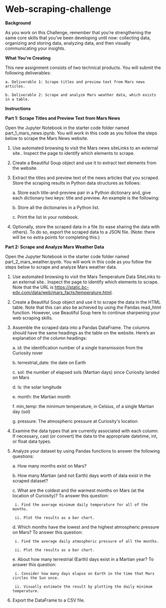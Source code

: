# Web-scraping-challenge

**Background**

As you work on this Challenge, remember that you’re strengthening the same core skills that you’ve been developing until now: collecting data, organizing and storing data, analyzing data, and then visually communicating your insights.

**What You're Creating**

This new assignment consists of two technical products. You will submit the following deliverables:

	a. Deliverable 1: Scrape titles and preview text from Mars news articles.

	b. Deliverable 2: Scrape and analyze Mars weather data, which exists in a table.

**Instructions**

**Part 1: Scrape Titles and Preview Text from Mars News**

Open the Jupyter Notebook in the starter code folder named part_1_mars_news.ipynb. You will work in this code as you follow the steps below to scrape the Mars News website.

1. Use automated browsing to visit the Mars news siteLinks to an external site.. Inspect the page to identify which elements to scrape.

2. Create a Beautiful Soup object and use it to extract text elements from the website.

3. Extract the titles and preview text of the news articles that you scraped. Store the scraping results in Python data structures as follows:

	a. Store each title-and-preview pair in a Python dictionary and, give each dictionary two keys: title and preview. An example is the following:

	b. Store all the dictionaries in a Python list.

	c. Print the list in your notebook.

4. Optionally, store the scraped data in a file (to ease sharing the data with others). To do so, export the scraped data to a JSON file. (Note: there will be no extra points for completing this.)

**Part 2: Scrape and Analyze Mars Weather Data**

Open the Jupyter Notebook in the starter code folder named part_2_mars_weather.ipynb. You will work in this code as you follow the steps below to scrape and analyze Mars weather data.

1. Use automated browsing to visit the Mars Temperature Data SiteLinks to an external site.. Inspect the page to identify which elements to scrape. Note that the URL is https://static.bc-edx.com/data/web/mars_facts/temperature.html.

2. Create a Beautiful Soup object and use it to scrape the data in the HTML table. Note that this can also be achieved by using the Pandas read_html function. However, use Beautiful Soup here to continue sharpening your web scraping skills.

3. Assemble the scraped data into a Pandas DataFrame. The columns should have the same headings as the table on the website. Here’s an explanation of the column headings:

	a. id: the identification number of a single transmission from the Curiosity rover

	b. terrestrial_date: the date on Earth

	c. sol: the number of elapsed sols (Martian days) since Curiosity landed on Mars

	d. ls: the solar longitude

	e. month: the Martian month

	f. min_temp: the minimum temperature, in Celsius, of a single Martian day (sol)

	g. pressure: The atmospheric pressure at Curiosity's location

4. Examine the data types that are currently associated with each column. If necessary, cast (or convert) the data to the appropriate datetime, int, or float data types.

5. Analyze your dataset by using Pandas functions to answer the following questions:

	a. How many months exist on Mars?

	b. How many Martian (and not Earth) days worth of data exist in the scraped dataset?

	c. What are the coldest and the warmest months on Mars (at the location of Curiosity)? To answer this question:

		i. Find the average minimum daily temperature for all of the months.

		ii. Plot the results as a bar chart.

	d. Which months have the lowest and the highest atmospheric pressure on Mars? To answer this question:

		i. Find the average daily atmospheric pressure of all the months.

		ii. Plot the results as a bar chart.

	e. About how many terrestrial (Earth) days exist in a Martian year? To answer this question:

		i. Consider how many days elapse on Earth in the time that Mars circles the Sun once.

		ii. Visually estimate the result by plotting the daily minimum temperature.

6. Export the DataFrame to a CSV file.











